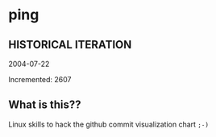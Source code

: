 # ping

## HISTORICAL ITERATION
2004-07-22

Incremented: 2607

## What is this?? 
Linux skills to hack the github commit visualization chart `;-)`
